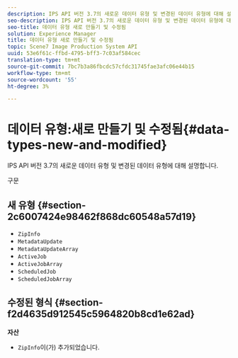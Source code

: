 ```yaml
---
description: IPS API 버전 3.7의 새로운 데이터 유형 및 변경된 데이터 유형에 대해 설명합니다.
seo-description: IPS API 버전 3.7의 새로운 데이터 유형 및 변경된 데이터 유형에 대해 설명합니다.
seo-title: 데이터 유형 새로 만들기 및 수정됨
solution: Experience Manager
title: 데이터 유형 새로 만들기 및 수정됨
topic: Scene7 Image Production System API
uuid: 53e6f61c-ffbd-4795-bff3-7c03af584cec
translation-type: tm+mt
source-git-commit: 7bc7b3a86fbcdc57cfdc31745fae3afc06e44b15
workflow-type: tm+mt
source-wordcount: '55'
ht-degree: 3%

---
```



# 데이터 유형:새로 만들기 및 수정됨{#data-types-new-and-modified}

IPS API 버전 3.7의 새로운 데이터 유형 및 변경된 데이터 유형에 대해 설명합니다.

구문

## 새 유형 {#section-2c6007424e98462f868dc60548a57d19}

* `ZipInfo`
* `MetadataUpdate`
* `MetadataUpdateArray`
* `ActiveJob`
* `ActiveJobArray`
* `ScheduledJob`
* `ScheduledJobArray`

## 수정된 형식 {#section-f2d4635d912545c5964820b8cd1e62ad}

**자산**

* `ZipInfo`이(가) 추가되었습니다.

